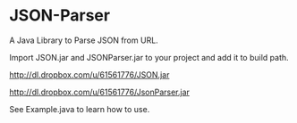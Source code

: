 JSON-Parser
===========

A Java Library to Parse JSON from URL.

Import JSON.jar and JSONParser.jar to your project and add it to build path.

http://dl.dropbox.com/u/61561776/JSON.jar

http://dl.dropbox.com/u/61561776/JsonParser.jar

See Example.java to learn how to use.

